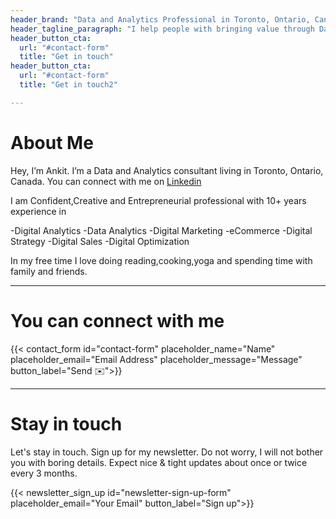 ```yaml
---
header_brand: "Data and Analytics Professional in Toronto, Ontario, Canada"
header_tagline_paragraph: "I help people with bringing value through Data and Analytics and specialize in deriving insights through story and visualizations and communicating those insights which help them in growing their business, decrease costs and improve revenue  #Analytics #Data Analytics #Datascience #Digital Analytics #Dataviz"
header_button_cta:
  url: "#contact-form"
  title: "Get in touch"
header_button_cta:
  url: "#contact-form"
  title: "Get in touch2"

---
```


# About Me

Hey, I’m Ankit. I’m a Data and Analytics consultant living in Toronto, Ontario, Canada. You can connect with me on [Linkedin](https://ca.linkedin.com/in/ankit-nagarsheth-4911622)

I am Confident,Creative and Entrepreneurial professional with 10+ years experience in

-Digital Analytics
-Data Analytics
-Digital Marketing
-eCommerce
-Digital Strategy
-Digital Sales
-Digital Optimization

In my free time I love doing reading,cooking,yoga and spending time with family and friends.

---
# You can connect with me

{{< contact_form id="contact-form" placeholder_name="Name" placeholder_email="Email Address" placeholder_message="Message" button_label="Send ✉️">}}

---

# Stay in touch

Let's stay in touch. Sign up for my newsletter. Do not worry, I will not bother you with boring details. Expect nice & tight updates about once or twice every 3 months.

{{< newsletter_sign_up id="newsletter-sign-up-form" placeholder_email="Your Email" button_label="Sign up">}}
